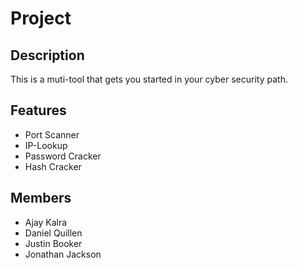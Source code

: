 # Project 


## Description 
This is a muti-tool that gets you started in your cyber security path. 


## Features 
- Port Scanner 
- IP-Lookup
- Password Cracker
- Hash Cracker


## Members 
- Ajay Kalra 
- Daniel Quillen
- Justin Booker 
- Jonathan Jackson 
